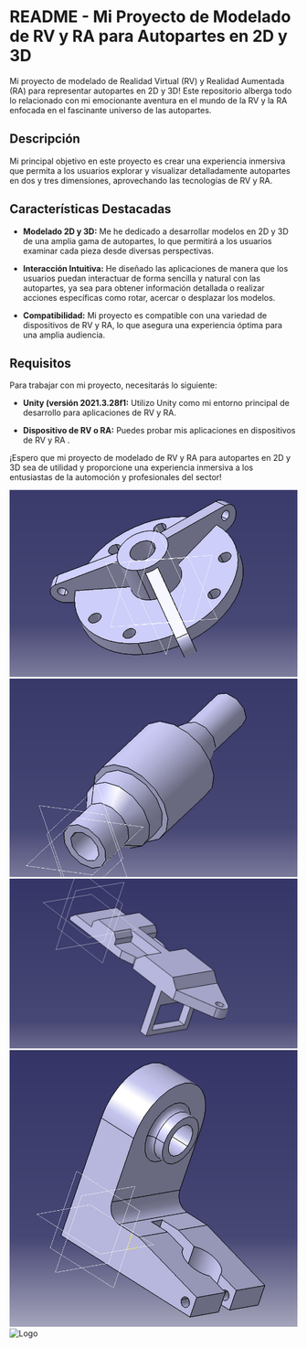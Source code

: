 # README - Mi Proyecto de Modelado de RV y RA para Autopartes en 2D y 3D

Mi proyecto de modelado de Realidad Virtual (RV) y Realidad Aumentada (RA) para representar autopartes en 2D y 3D! Este repositorio alberga todo lo relacionado con mi emocionante aventura en el mundo de la RV y la RA enfocada en el fascinante universo de las autopartes.

## Descripción

Mi principal objetivo en este proyecto es crear una experiencia inmersiva que permita a los usuarios explorar y visualizar detalladamente autopartes en dos y tres dimensiones, aprovechando las tecnologías de RV y RA.

## Características Destacadas

- **Modelado 2D y 3D:** Me he dedicado a desarrollar modelos en 2D y 3D de una amplia gama de autopartes, lo que permitirá a los usuarios examinar cada pieza desde diversas perspectivas.



- **Interacción Intuitiva:** He diseñado las aplicaciones de manera que los usuarios puedan interactuar de forma sencilla y natural con las autopartes, ya sea para obtener información detallada o realizar acciones específicas como rotar, acercar o desplazar los modelos.

- **Compatibilidad:** Mi proyecto es compatible con una variedad de dispositivos de RV y RA, lo que asegura una experiencia óptima para una amplia audiencia.

## Requisitos

Para trabajar con mi proyecto, necesitarás lo siguiente:

- **Unity (versión 2021.3.28f1:** Utilizo Unity como mi entorno principal de desarrollo para aplicaciones de RV y RA.

- **Dispositivo de RV o RA:** Puedes probar mis aplicaciones en dispositivos de RV y RA .

¡Espero que mi proyecto de modelado de RV y RA para autopartes en 2D y 3D sea de utilidad y proporcione una experiencia inmersiva a los entusiastas de la automoción y profesionales del sector!


![Logo](https://github.com/IrvingPerez22/Portalio/blob/main/Autopartes/Modelos_Imagenes/74Placa_Extremo.jpg)
![Logo](https://github.com/IrvingPerez22/Portalio/blob/main/Autopartes/Modelos_Imagenes/75Extension_Flotador.jpg)
![Logo](https://github.com/IrvingPerez22/Portalio/blob/main/Autopartes/Modelos_Imagenes/78Plegador.jpg)
![Logo](https://github.com/IrvingPerez22/Portalio/blob/main/Autopartes/Modelos_Imagenes/79Guia_Ajustable.jpg)
![Logo](https://github.com/IrvingPerez22/Portalio/blob/main/Autopartes/Modelos_Imagenes/81Gu%C3%ADa_Ranura.jpg)



